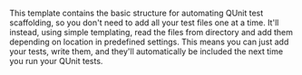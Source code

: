This template contains the basic structure for automating QUnit test scaffolding, so you don't need to add all your test files one at a time. It'll instead, using simple templating, read the files from directory and add them depending on location in predefined settings. This means you can just add your tests, write them, and they'll automatically be included the next time you run your QUnit tests.
